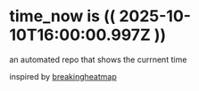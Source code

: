 # time_now is (( 2025-10-10T16:00:00.997Z ))

an automated repo that shows the currnent time

inspired by [breakingheatmap](https://github.com/breakingheatmap/breakingheatmap)